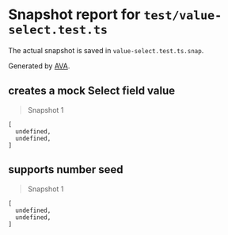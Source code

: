 # Snapshot report for `test/value-select.test.ts`

The actual snapshot is saved in `value-select.test.ts.snap`.

Generated by [AVA](https://avajs.dev).

## creates a mock Select field value

> Snapshot 1

    [
      undefined,
      undefined,
    ]

## supports number seed

> Snapshot 1

    [
      undefined,
      undefined,
    ]
